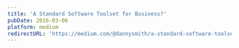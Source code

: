 ```yaml
---
title: 'A Standard Software Toolset for Business?'
pubDate: 2016-03-06
platform: medium
redirectURL: 'https://medium.com/@dannysmith/a-standard-software-toolset-for-business-9e5b27d4dbf1'
---
```

